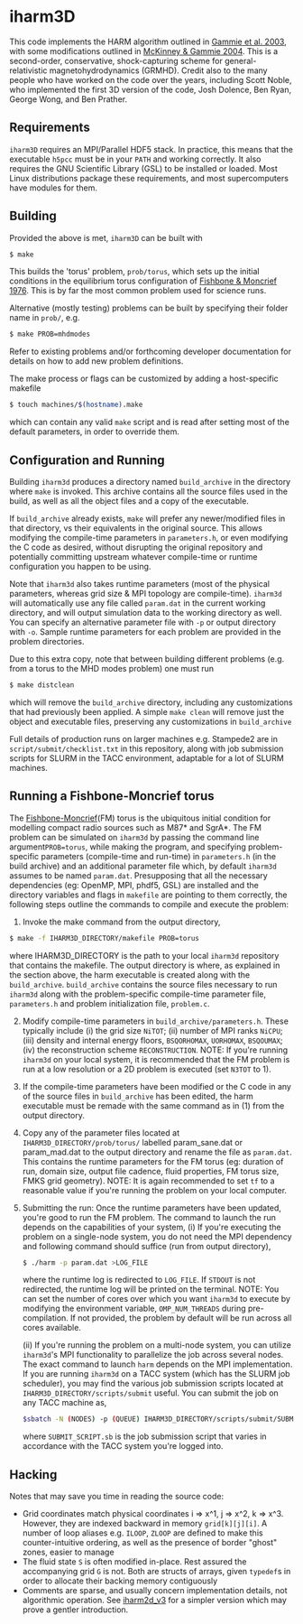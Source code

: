 # iharm3D
This code implements the HARM algorithm outlined in [Gammie et al. 2003](https://doi.org/10.1086/374594), with some modifications
outlined in [McKinney & Gammie 2004](https://doi.org/10.1086/422244).  This is a second-order, conservative, shock-capturing scheme 
for general-relativistic magnetohydrodynamics (GRMHD).  Credit also to the many people who have worked on the code over the years, 
including Scott Noble, who implemented the first 3D version of the code, Josh Dolence, Ben Ryan, George Wong, and Ben Prather.

## Requirements
`iharm3D` requires an MPI/Parallel HDF5 stack.  In practice, this means that the executable `h5pcc` must be in your `PATH`
and working correctly.  It also requires the GNU Scientific Library (GSL) to be installed or loaded.
Most Linux distributions package these requirements, and most supercomputers have modules for them.

## Building
Provided the above is met, `iharm3D` can be built with
```bash
$ make
```
This builds the 'torus' problem, `prob/torus`, which sets up the initial conditions in the equilibrium torus configuration of
[Fishbone & Moncrief 1976](https://doi.org/10.1086/154565).  This is by far the most common problem used for science runs.

Alternative (mostly testing) problems can be built by specifying their folder name in `prob/`, e.g.
```bash
$ make PROB=mhdmodes
```
Refer to existing problems and/or forthcoming developer documentation for details on how to add new problem definitions.

The make process or flags can be customized by adding a host-specific makefile
```bash
$ touch machines/$(hostname).make
```
which can contain any valid `make` script and is read after setting most of the default parameters, in order to override them.

## Configuration and Running
Building `iharm3d` produces a directory named `build_archive` in the directory where `make` is invoked.  This archive contains
all the source files used in the build, as well as all the object files and a copy of the executable.

If `build_archive` already exists, `make` will prefer any newer/modified files in that directory, vs their equivalents in the original source.
This allows modifying the compile-time parameters in `parameters.h`, or even modifying the C code as desired, without disrupting the
original repository and potentially committing upstream whatever compile-time or runtime configuration you happen to be using.

Note that `iharm3d` also takes runtime parameters (most of the physical parameters, whereas grid size & MPI topology are compile-time).
`iharm3d` will automatically use any file called `param.dat` in the current working directory, and will output simulation data to the
working directory as well.  You can specify an alternative parameter file with `-p` or output directory with `-o`.  Sample runtime
parameters for each problem are provided in the problem directories.

Due to this extra copy, note that between building different problems (e.g. from a torus to the MHD modes problem) one must run
```bash
$ make distclean
```
which will remove the `build_archive` directory, including any customizations that had previously been applied. A simple `make clean` will
remove just the object and executable files, preserving any customizations in `build_archive`

Full details of production runs on larger machines e.g. Stampede2 are in `script/submit/checklist.txt` in this repository, along
with job submission scripts for SLURM in the TACC environment, adaptable for a lot of SLURM machines.

## Running a Fishbone-Moncrief torus

The [Fishbone-Moncrief](https://doi.org/10.1086/154565)(FM) torus is the ubiquitous initial condition for modelling compact radio sources such as M87* and SgrA*. The FM problem can be simulated on `iharm3d` by passing the command line argument`PROB=torus`, while making the program, and specifying problem-specific parameters (compile-time and run-time) in `parameters.h` (in the build archive) and an additional parameter file which, by default `iharm3d` assumes to be named `param.dat`.  Presupposing that all the necessary dependencies (eg: OpenMP, MPI, phdf5, GSL) are installed and the directory variables and flags in `makefile` are pointing to them correctly, the following steps outline the commands to compile and execute the problem:

1. Invoke the make command from the output directory,

```bash
$ make -f IHARM3D_DIRECTORY/makefile PROB=torus
```
where IHARM3D_DIRECTORY is the path to your local `iharm3d` repository that contains the makefile. The output directory is where, as explained in the section  above, the harm executable is created along with the `build_archive`. `build_archive` contains the source files necessary to run `iharm3d` along with the problem-specific compile-time parameter file, `parameters.h` and problem initialization file, `problem.c`.

2. Modify compile-time parameters in `build_archive/parameters.h`. These typically include (i) the grid size `NiTOT`; (ii) number of MPI ranks `NiCPU`; (iii) density and internal energy floors, `BSQORHOMAX`, `UORHOMAX`, `BSQOUMAX`; (iv) the reconstruction scheme `RECONSTRUCTION`. NOTE: If you're running `iharm3d` on your local system, it is recommended that the FM problem is run at a low resolution or a 2D problem is executed (set `N3TOT` to 1).

3. If the compile-time parameters have been modified or the C code in any of the source files in `build_archive` has been edited, the harm executable must be remade with the same command as in (1) from the output directory.

4. Copy any of the parameter files located at `IHARM3D_DIRECTORY/prob/torus/` labelled param_sane.dat or param_mad.dat to the output directory and rename the file as `param.dat`. This contains the runtime parameters for the FM torus (eg: duration of run, domain size, output file cadence, fluid properties, FM torus size, FMKS grid geometry). NOTE: It is again recommended to set `tf` to a reasonable value if you're running the problem on your local computer.

5. Submitting the run: Once the runtime parameters have been updated, you're good to run the FM problem. The command to launch the run depends on the capabilities of your system,
   (i) If you're executing the problem on a single-node system, you do not need the MPI dependency and following command should suffice (run from output directory),
   
   ```bash
   $ ./harm -p param.dat >LOG_FILE
   ```
   where the runtime log is redirected to `LOG_FILE`. If `STDOUT` is not redirected, the runtime log will be printed on the terminal. NOTE: You can set the number of cores over which you want `iharm3d` to execute by modifying the environment variable, `OMP_NUM_THREADS` during pre-compilation. If not provided, the problem by default will be run across all cores available.
   
   (ii) If you're running the problem on a multi-node system, you can utilize `iharm3d`'s MPI functionality to parallelize the job across several nodes. The exact command to launch `harm` depends on the MPI implementation. If you are running `iharm3d` on a TACC system (which has the SLURM job scheduler), you may find the various job submission scripts located at `IHARM3D_DIRECTORY/scripts/submit` useful. You can submit the job on any TACC machine as,
   
   ```bash
   $sbatch -N (NODES) -p (QUEUE) IHARM3D_DIRECTORY/scripts/submit/SUBMIT_SCRIPT.sb
   ```
   where `SUBMIT_SCRIPT.sb` is the job submission script that varies in accordance with the TACC system you're logged into. 

## Hacking
Notes that may save you time in reading the source code:
* Grid coordinates match physical coordinates i => x^1, j => x^2, k => x^3.  However, they are indexed backward
in memory `grid[k][j][i]`.  A number of loop aliases e.g. `ILOOP`, `ZLOOP` are defined to make this counter-intuitive ordering,
as well as the presence of border "ghost" zones, easier to manage
* The fluid state `S` is often modified in-place.  Rest assured the accompanying grid `G` is not.  Both are structs of arrays,
given `typedef`s in order to allocate their backing memory contiguously
* Comments are sparse, and usually concern implementation details, not algorithmic operation. See
[iharm2d_v3](https://github.com/AFD-Illinois/iharm2d_v3) for a simpler version which may prove a gentler introduction.
